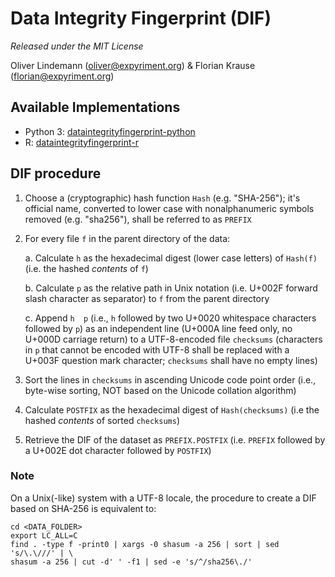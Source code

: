 Data Integrity Fingerprint (DIF)
================================

*Released under the MIT License*

Oliver Lindemann (oliver@expyriment.org) & Florian Krause (florian@expyriment.org)


Available Implementations
-------------------------

* Python 3:  [dataintegrityfingerprint-python](https://github.com/expyriment/dataintegrityfingerprint-python)
* R:  [dataintegrityfingerprint-r](https://github.com/expyriment/dataintegrityfingerprint-r)


DIF procedure
-------------

1. Choose a (cryptographic) hash function `Hash` (e.g. "SHA-256"); it's
   official name, converted to lower case with nonalphanumeric symbols
   removed (e.g. "sha256"), shall be referred to as `PREFIX`

2. For every file `f` in the parent directory of the data:

    a. Calculate `h` as the hexadecimal digest (lower case letters) of
       `Hash(f)` (i.e. the hashed _contents_ of `f`)
       
    b. Calculate `p` as the relative path in Unix notation (i.e. U+002F
       forward slash character as separator) to `f` from the parent directory

    c. Append `h  p` (i.e., `h` followed by two U+0020
       whitespace characters followed by `p`) as an independent line
       (U+000A line feed only, no U+000D carriage return) to a UTF-8-encoded
       file `checksums` (characters in `p` that cannot be encoded with
       UTF-8 shall be replaced with a U+003F question mark character;
       `checksums` shall have no empty lines)

3. Sort the lines in `checksums` in ascending Unicode code point order (i.e.,
   byte-wise sorting, NOT based on the Unicode collation algorithm)

4. Calculate `POSTFIX` as the hexadecimal digest of `Hash(checksums)` (i.e the
   hashed _contents_ of sorted `checksums`)

6. Retrieve the DIF of the dataset as `PREFIX.POSTFIX` (i.e. `PREFIX` followed
   by a U+002E dot character followed by `POSTFIX`)


### Note
On a Unix(-like) system with a UTF-8 locale, the procedure to create a DIF
based on SHA-256 is equivalent to:
```
cd <DATA_FOLDER>
export LC_ALL=C
find . -type f -print0 | xargs -0 shasum -a 256 | sort | sed 's/\.\///' | \
shasum -a 256 | cut -d' ' -f1 | sed -e 's/^/sha256\./'
```

